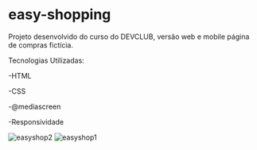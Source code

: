 # easy-shopping

Projeto desenvolvido do curso do DEVCLUB, versão web e mobile página de compras fictícia.

Tecnologias Utilizadas:

-HTML

-CSS

-@mediascreen

-Responsividade

![easyshop2](https://github.com/robertaduttra/easy-shopping/assets/96507065/6f278acc-454e-43cc-837f-018437adc1c1)
![easyshop1](https://github.com/robertaduttra/easy-shopping/assets/96507065/d92af06a-26d9-46bb-92d4-3ab0f3c32167)
